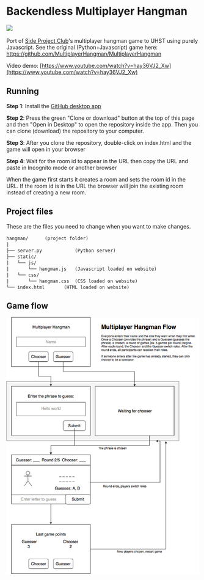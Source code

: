# Backendless Multiplayer Hangman

![](https://github.com/uhst-examples-run/hangman/raw/master/Resources/screenshot.png)

Port of [Side Project Club](https://www.facebook.com/sideprojectclub/)'s multiplayer hangman game to UHST using purely Javascript. See the original (Python+Javascript) game here: https://github.com/MultiplayerHangman/MultiplayerHangman

Video demo: [https://www.youtube.com/watch?v=hay36VJ2_Xw](https://www.youtube.com/watch?v=hay36VJ2_Xw)

## Running

**Step 1**: Install the [GitHub desktop app](https://desktop.github.com)

**Step 2**: Press the green "Clone or download" button at the top of this page and then "Open in Desktop" to open the repository inside the app. Then you can clone (download) the repository to your computer.

**Step 3**: After you clone the repository, double-click on index.html and the game will open in your browser

**Step 4**: Wait for the room id to appear in the URL then copy the URL and paste in Incognito mode or another browser

When the game first starts it creates a room and sets the room id in the URL. If the room id is in the URL the browser will join the existing room instead of creating a new room.

## Project files

These are the files you need to change when you want to make changes.

```
hangman/      (project folder)
|
├── server.py            (Python server)
├── static/
|   └── js/
|       └── hangman.js   (Javascript loaded on website)
|   └── css/
|       └── hangman.css  (CSS loaded on website)
└── index.html       (HTML loaded on website)
```


## Game flow

![](https://github.com/MultiplayerHangman/MultiplayerHangman/raw/master/Resources/gameflow.png)
